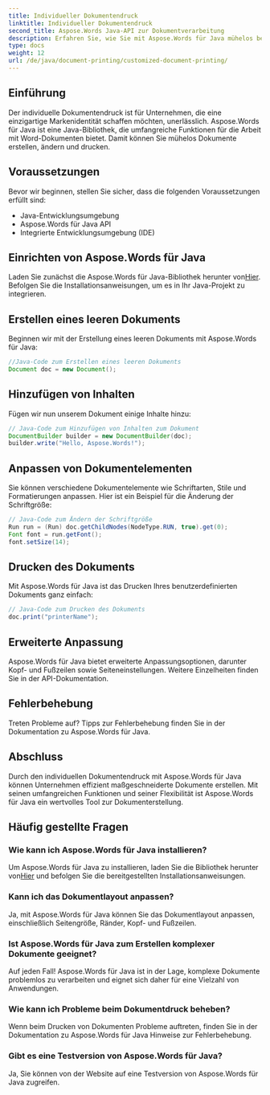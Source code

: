 ```yaml
---
title: Individueller Dokumentendruck
linktitle: Individueller Dokumentendruck
second_title: Aspose.Words Java-API zur Dokumentverarbeitung
description: Erfahren Sie, wie Sie mit Aspose.Words für Java mühelos benutzerdefinierte Dokumente drucken können. Diese Schritt-für-Schritt-Anleitung deckt alles ab, von der Einrichtung bis zur erweiterten Anpassung.
type: docs
weight: 12
url: /de/java/document-printing/customized-document-printing/
---
```


## Einführung

Der individuelle Dokumentendruck ist für Unternehmen, die eine einzigartige Markenidentität schaffen möchten, unerlässlich. Aspose.Words für Java ist eine Java-Bibliothek, die umfangreiche Funktionen für die Arbeit mit Word-Dokumenten bietet. Damit können Sie mühelos Dokumente erstellen, ändern und drucken.

## Voraussetzungen

Bevor wir beginnen, stellen Sie sicher, dass die folgenden Voraussetzungen erfüllt sind:

- Java-Entwicklungsumgebung
- Aspose.Words für Java API
- Integrierte Entwicklungsumgebung (IDE)

## Einrichten von Aspose.Words für Java

 Laden Sie zunächst die Aspose.Words für Java-Bibliothek herunter von[Hier](https://releases.aspose.com/words/java/). Befolgen Sie die Installationsanweisungen, um es in Ihr Java-Projekt zu integrieren.

## Erstellen eines leeren Dokuments

Beginnen wir mit der Erstellung eines leeren Dokuments mit Aspose.Words für Java:

```java
//Java-Code zum Erstellen eines leeren Dokuments
Document doc = new Document();
```

## Hinzufügen von Inhalten

Fügen wir nun unserem Dokument einige Inhalte hinzu:

```java
// Java-Code zum Hinzufügen von Inhalten zum Dokument
DocumentBuilder builder = new DocumentBuilder(doc);
builder.write("Hello, Aspose.Words!");
```

## Anpassen von Dokumentelementen

Sie können verschiedene Dokumentelemente wie Schriftarten, Stile und Formatierungen anpassen. Hier ist ein Beispiel für die Änderung der Schriftgröße:

```java
// Java-Code zum Ändern der Schriftgröße
Run run = (Run) doc.getChildNodes(NodeType.RUN, true).get(0);
Font font = run.getFont();
font.setSize(14);
```

## Drucken des Dokuments

Mit Aspose.Words für Java ist das Drucken Ihres benutzerdefinierten Dokuments ganz einfach:

```java
// Java-Code zum Drucken des Dokuments
doc.print("printerName");
```

## Erweiterte Anpassung

Aspose.Words für Java bietet erweiterte Anpassungsoptionen, darunter Kopf- und Fußzeilen sowie Seiteneinstellungen. Weitere Einzelheiten finden Sie in der API-Dokumentation.

## Fehlerbehebung

Treten Probleme auf? Tipps zur Fehlerbehebung finden Sie in der Dokumentation zu Aspose.Words für Java.

## Abschluss

Durch den individuellen Dokumentendruck mit Aspose.Words für Java können Unternehmen effizient maßgeschneiderte Dokumente erstellen. Mit seinen umfangreichen Funktionen und seiner Flexibilität ist Aspose.Words für Java ein wertvolles Tool zur Dokumenterstellung.

## Häufig gestellte Fragen

### Wie kann ich Aspose.Words für Java installieren?

 Um Aspose.Words für Java zu installieren, laden Sie die Bibliothek herunter von[Hier](https://releases.aspose.com/words/java/) und befolgen Sie die bereitgestellten Installationsanweisungen.

### Kann ich das Dokumentlayout anpassen?

Ja, mit Aspose.Words für Java können Sie das Dokumentlayout anpassen, einschließlich Seitengröße, Ränder, Kopf- und Fußzeilen.

### Ist Aspose.Words für Java zum Erstellen komplexer Dokumente geeignet?

Auf jeden Fall! Aspose.Words für Java ist in der Lage, komplexe Dokumente problemlos zu verarbeiten und eignet sich daher für eine Vielzahl von Anwendungen.

### Wie kann ich Probleme beim Dokumentdruck beheben?

Wenn beim Drucken von Dokumenten Probleme auftreten, finden Sie in der Dokumentation zu Aspose.Words für Java Hinweise zur Fehlerbehebung.

### Gibt es eine Testversion von Aspose.Words für Java?

Ja, Sie können von der Website auf eine Testversion von Aspose.Words für Java zugreifen.